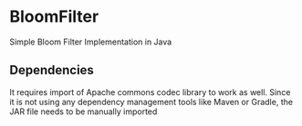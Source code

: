 # BloomFilter
Simple Bloom Filter Implementation in Java


## Dependencies
It requires import of Apache commons codec library to work as well.
Since it is not using any dependency management tools like Maven or Gradle, the JAR file needs to be manually imported